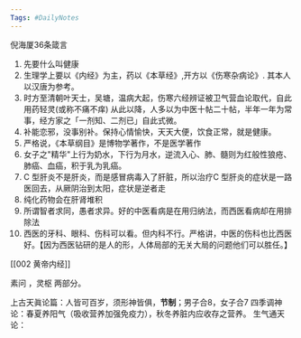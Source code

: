 ```yaml
---
Tags: #DailyNotes 
---
```


倪海厦36条箴言
1. 先要什么叫健康
2. 生理学上要以《内经》为主，药以《本草经》,开方以《伤寒杂病论》. 其本人以汉唐为参考。
3. 时方至清朝叶天士，吴塘，温病大起，伤寒六经辨证被卫气营血论取代，自此用药轻灵(或称不痛不痒) 从此以降，人多以为中医十帖二十帖，半年一年为常事，经方家之「一剂知、二剂已」自此式微。
4. 补能恋邪，没事别补。保持心情愉快，天天大便，饮食正常，就是健康。
5. 严格说，《本草纲目》是博物学著作，不是医学著作
6. 女子之"精华"上行为奶水，下行为月水，逆流入心、肺、髓则为红般性狼疮、肺癌、血癌，积于乳为乳癌。
7. C 型肝炎不是肝炎，而是感冒病毒入了肝脏，所以治疗C 型肝炎的症状是一路医回去，从厥阴治到太阳，症状是逆者走
8. 纯化药物会在肝肾堆积
9. 所谓智者求同，愚者求异。好的中医看病是在用归纳法，而西医看病却在用排除法
10. 西医的牙科、眼科、伤科可以看。但内科不行。严格讲，中医的伤科也比西医好。【因为西医钻研的是人的形，人体局部的无关大局的问题他们可以胜任。】




[[002 黄帝内经]]

素问 ，灵枢 两部分。

上古天眞论篇：人皆可百岁，须形神皆俱，**节制**；男子合8，女子合7
四季调神论：春夏养阳气（吸收营养加强免疫力），秋冬养脏内应收存之营养。
生气通天论：

